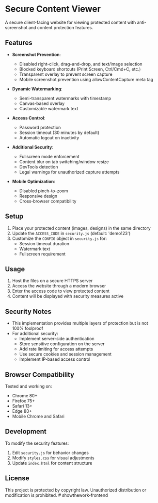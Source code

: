 # Secure Content Viewer

A secure client-facing website for viewing protected content with anti-screenshot and content protection features.

## Features

- **Screenshot Prevention**:
  - Disabled right-click, drag-and-drop, and text/image selection
  - Blocked keyboard shortcuts (Print Screen, Ctrl/Cmd+C, etc.)
  - Transparent overlay to prevent screen capture
  - Mobile screenshot prevention using allowContentCapture meta tag

- **Dynamic Watermarking**:
  - Semi-transparent watermarks with timestamp
  - Canvas-based overlay
  - Customizable watermark text

- **Access Control**:
  - Password protection
  - Session timeout (30 minutes by default)
  - Automatic logout on inactivity

- **Additional Security**:
  - Fullscreen mode enforcement
  - Content blur on tab switching/window resize
  - DevTools detection
  - Legal warnings for unauthorized capture attempts

- **Mobile Optimization**:
  - Disabled pinch-to-zoom
  - Responsive design
  - Cross-browser compatibility

## Setup

1. Place your protected content (images, designs) in the same directory
2. Update the `ACCESS_CODE` in `security.js` (default: 'demo123')
3. Customize the `CONFIG` object in `security.js` for:
   - Session timeout duration
   - Watermark text
   - Fullscreen requirement

## Usage

1. Host the files on a secure HTTPS server
2. Access the website through a modern browser
3. Enter the access code to view protected content
4. Content will be displayed with security measures active

## Security Notes

- This implementation provides multiple layers of protection but is not 100% foolproof
- For additional security:
  - Implement server-side authentication
  - Store sensitive configuration on the server
  - Add rate limiting for access attempts
  - Use secure cookies and session management
  - Implement IP-based access control

## Browser Compatibility

Tested and working on:
- Chrome 80+
- Firefox 75+
- Safari 13+
- Edge 80+
- Mobile Chrome and Safari

## Development

To modify the security features:
1. Edit `security.js` for behavior changes
2. Modify `styles.css` for visual adjustments
3. Update `index.html` for content structure

## License

This project is protected by copyright law. Unauthorized distribution or modification is prohibited. #   s h o w t h e w o r k - f r o n t e n d  
 